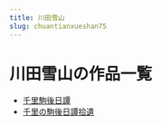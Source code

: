 ```yaml
---
title: 川田雪山
slug: chuantianxueshan75
---
```


# 川田雪山の作品一覧

- [千里駒後日譚](qianlijuhouritan90)
- [千里の駒後日譚拾遺](qianlinojuhouritanshiyi53)
